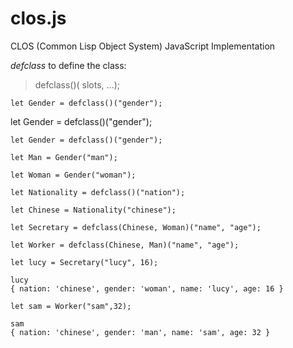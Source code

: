 # clos.js
CLOS (Common Lisp Object System) JavaScript Implementation


*defclass* to define the class:

> defclass()( slots, ...);

`let Gender = defclass()("gender");`

let Gender = defclass()("gender");

```
let Gender = defclass()("gender");

let Man = Gender("man");

let Woman = Gender("woman");

let Nationality = defclass()("nation");

let Chinese = Nationality("chinese");

let Secretary = defclass(Chinese, Woman)("name", "age");

let Worker = defclass(Chinese, Man)("name", "age");

let lucy = Secretary("lucy", 16);

lucy
{ nation: 'chinese', gender: 'woman', name: 'lucy', age: 16 }

let sam = Worker("sam",32);

sam
{ nation: 'chinese', gender: 'man', name: 'sam', age: 32 } 
```
